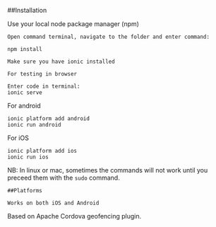 ##Installation

Use your local node package manager (npm)

```
Open command terminal, navigate to the folder and enter command:

npm install

Make sure you have ionic installed

For testing in browser

Enter code in terminal:
ionic serve
```

For android

```
ionic platform add android
ionic run android
```

For iOS

```
ionic platform add ios
ionic run ios

```

NB: In linux or mac, sometimes the commands will not work until you preceed them with the `sudo` command.
```
##Platforms

Works on both iOS and Android

```
Based on Apache Cordova geofencing plugin.

